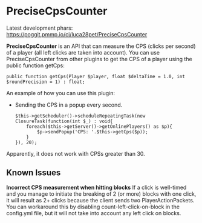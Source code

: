 # PreciseCpsCounter
Latest development phars: https://poggit.pmmp.io/ci/luca28pet/PreciseCpsCounter

**PreciseCpsCounter** is an API that can measure the CPS (clicks per second) of a player (all left clicks are taken into account).
You can use PreciseCpsCounter from other plugins to get the CPS of a player using the public function getCps:

`public function getCps(Player $player, float $deltaTime = 1.0, int $roundPrecision = 1) : float;`

An example of how you can use this plugin:

- Sending the CPS in a popup every second. 
    ```
    $this->getScheduler()->scheduleRepeatingTask(new ClosureTask(function(int $_) : void{
        foreach($this->getServer()->getOnlinePlayers() as $p){
            $p->sendPopup('CPS: '.$this->getCps($p));
        }
    }), 20);
    ```

Apparently, it does not work with CPSs greater than 30.

## Known Issues
**Incorrect CPS measurement when hitting blocks**
If a click is well-timed and you manage to initiate the breaking of 2 (or more) blocks with one click, it will result as 2+ clicks because the client sends two PlayerActionPackets.
You can workaround this by disabling count-left-click-on-block in the config.yml file, but it will not take into account any left click on blocks.
